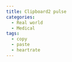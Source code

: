 ```yaml
---
title: Clipboard2 pulse
categories:
  - Real world
  - Medical
tags:
  - copy
  - paste
  - heartrate
---
```


